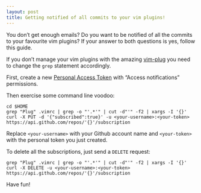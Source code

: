 ```yaml
---
layout: post
title: Getting notified of all commits to your vim plugins!
---
```


You don’t get enough emails? Do you want to be notified of all the commits to your favourite vim plugins? If your answer to both questions is yes, follow this guide.

If you don’t manage your vim plugins with the amazing [vim-plug](https://github.com/junegunn/vim-plug) you need to change the `grep` statement accordingly.

First, create a new [Personal Access Token](https://help.github.com/articles/creating-an-access-token-for-command-line-use/) with “Access notifications” permissions.

Then exercise some command line voodoo:

```
cd $HOME
grep "Plug" .vimrc | grep -o "'.*'" | cut -d"'" -f2 | xargs -I '{}' curl -X PUT -d '{"subscribed":true}' -u <your-username>:<your-token> https://api.github.com/repos/'{}'/subscription
```

Replace `<your-username>` with your Github account name and `<your-token>` with the personal token you just created.

To delete all the subscriptions, just send a `DELETE` request:

```
grep "Plug" .vimrc | grep -o "'.*'" | cut -d"'" -f2 | xargs -I '{}' curl -X DELETE -u <your-username>:<your-token> https://api.github.com/repos/'{}'/subscription
```

Have fun!
